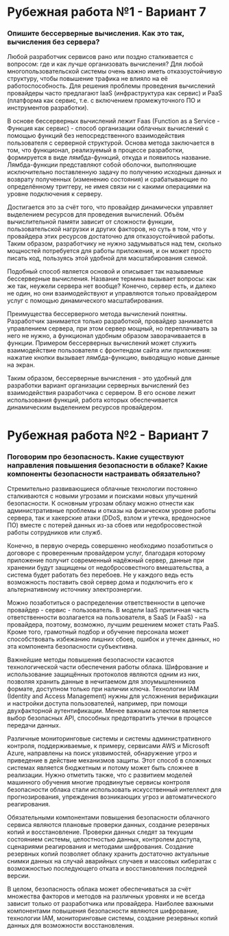 # Рубежная работа №1 - Вариант 7

### Опишите бессерверные вычисления. Как это так, вычисления без сервера?

Любой разработчик сервисов рано или поздно сталкивается с вопросом: где и как лучше организовать вычисления? Для любой многопользовательской системы очень важно иметь отказоустойчивую структуру, чтобы повышение трафика не влияло на её работоспособность. Для решения проблемы проведения вычислений провайдеры часто предлагают IaaS (инфраструктура как сервис) и PaaS (платформа как сервис, т.е. с включением промежуточного ПО и инструментов разработки).

В основе бессерверных вычислений лежит Faas (Function as a Service - Функция как сервис) - способ организации облачных вычислений с помощью функций без непосредственного взаимодействия пользователя с серверной структурой. Основа метода заключается в том, что функционал, реализуемый в процессе разработки, формируется в виде лямбда-функций, откуда и появилось название. Лямбда-функции представляют собой оболочки, выполняющие исключительно поставленную задачу по получению исходных данных и возврату полученных (изменению состояния) и срабатывающие по определённому триггеру, не имея связи ни с какими операциями на уровне подключения к серверу.

Достигается это за счёт того, что провайдер динамически управляет выделением ресурсов для проведения вычислений. Объём вычислительной памяти зависит от сложности функции, пользовательской нагрузки и других факторов, но суть в том, что у провайдера этих ресурсов достаточно для отказоустойчивой работы. Таким образом, разработчику не нужно задумываться над тем, сколько мощностей потребуется для работы приложения, и он может просто писать код, пользуясь этой удобной для масштабирования схемой.

Подобный способ является основой и описывает так называемые бессерверные вычисления. Название термина вызывает вопросы: как же так, неужели сервера нет вообще? Конечно, сервер есть, и далеко не один, но они взаимодействуют и управляются только провайдером услуг с помощью динамического масштабирования.

Преимущества бессерверного метода вычислений понятны. Разработчик занимается только разработкой, провайдер занимается управлением сервера, при этом сервер мощный, но переплачивать за него не нужно, а функционал удобным образом заворачиваается в функции. Примером бессерверных вычислений может служить взаимодействие пользователя с фронтендом сайта или приложения: нажатие кнопки вызывает лямбда-функцию, выводящую новые данные на экран.

Таким образом, бессерверные вычисления - это удобный для разработки вариант организации серверных вычислений без взаимодействия разработчика с сервером. В его основе лежит использования функций, работа которых обеспечивается динамическим выделением ресурсов провайдером.

# Рубежная работа №2 - Вариант 7

### Поговорим про безопасность. Какие существуют направления повышения безопасности в облаке? Какие компоненты безопасности настраивать обязательно?

Стремительно развивающиеся облачные технологии постоянно сталкиваются с новыми угрозами и поисками новых улучшений безопасности. К основным угрозам облаку можно отнести как административные проблемы и отказы на физическом уровне работы сервера, так и хакерские атаки (DDoS, взлом и утечка, вредоносное ПО) вместе с потерей данных из-за сбоев или недобросовестной работы сотрудников или служб.

Конечно, в первую очередь совершенно необходимо позаботиться о договоре с проверенным провайдером услуг, благодаря которому приложение получит современный надёжный сервер, данные при хранении будут защищены от недобросовестного вмешательства, а система будет работать без перебоев. Не у каждого ведь есть возможность поставить свой сервер дома и подключить его к альтернативному источнику электроэнергии.

Можно позаботиться о распределении ответственности в цепочке провайдер - сервис - пользователь. В модели IaaS приличная часть ответственности возлагается на пользователя, в SaaS (и FaaS) - на провайдера, поэтому, возможно, лучшим решением может стать PaaS. Кроме того, грамотный подбор и обучение персонала может способствовать избежанию лишних сбоев, ошибок и утечек данных, но эта компонента безопасности субъективна.

Важнейшие методы повышения безопасности касаются технологической части обеспечения работы облака. Шифрование и использование защищённых протоколов являются одним из них, позволяя хранить данные в нечитаемом для злоумышленников формате, доступном только при наличии ключа. Технологии IAM (Identity and Access Management) нужны для усложнения верификации и настройки доступа пользователей, например, при помощи двухфакторной аутентификации. Менее важным аспектом является выбор безопасных API, способных предотвратить утечки в процессе передачи данных.

Различные мониторинговые системы и системы административного контроля, поддерживаемые, к примеру, сервисами AWS и Microsoft Azure, направлены на поиск уязвимостей, обнаружение угроз и приведение в действие механизмов защиты. Этот способ в сложных системах является бюджетным и потому может быть сложнее в реализации. Нужно отметить также, что с развитием моделей машинного обучения многие продвинутые сервисы контроля безопасности облака стали использовать искусственный интеллект для прогнозирования, упреждения возникающих угроз и автоматического реагирования.

Обязательными компонентами повышения безопасности облачного сервиса являются плановые проверки данных, создание резервных копий и восстановление. Проверки данных следят за текущим состоянием системы, целостностью данных, контролем доступа, сценариями реагирования и методами шифрования. Создание резервных копий позволяет облаку хранить достаточно актуальные снимки данных на случай аварийных случаев и массовых кибератак с возможностью последующего отката и восстановления последней версии.

В целом, безопасность облака может обеспечиваться за счёт множества факторов и методов на различных уровнях и не всегда зависит только от разработчика или провайдера. Наиболее важными компонентами повышения безопасности являются шифрование, технологии IAM, мониторинговые системы, создание резервных копий данных для возможности восстановления.
